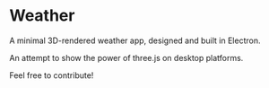 # Weather

A minimal 3D-rendered weather app, designed and built in Electron.

An attempt to show the power of three.js on desktop platforms.

Feel free to contribute!






